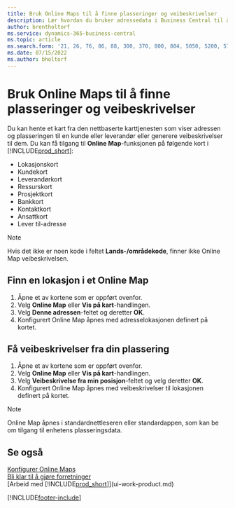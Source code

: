 ```yaml
---
title: Bruk Online Maps til å finne plasseringer og veibeskrivelser
description: Lær hvordan du bruker adressedata i Business Central til å få et Online Map med veibeskrivelser.
author: brentholtorf
ms.service: dynamics-365-business-central
ms.topic: article
ms.search.form: '21, 26, 76, 86, 88, 300, 370, 800, 804, 5050, 5200, 5703'
ms.date: 07/15/2022
ms.author: bholtorf
---
```

# <a name="use-online-maps-to-find-locations-and-directions"></a>Bruk Online Maps til å finne plasseringer og veibeskrivelser

Du kan hente et kart fra den nettbaserte karttjenesten som viser adressen og plasseringen til en kunde eller leverandør eller generere veibeskrivelser til dem. Du kan få tilgang til **Online Map**-funksjonen på følgende kort i [!INCLUDE[prod_short](includes/prod_short.md)]:

* Lokasjonskort
* Kundekort
* Leverandørkort
* Ressurskort
* Prosjektkort
* Bankkort
* Kontaktkort
* Ansattkort
* Lever til-adresse

> [!NOTE]
> Hvis det ikke er noen kode i feltet **Lands-/områdekode**, finner ikke Online Map veibeskrivelsen.

## <a name="find-a-location-in-an-online-map"></a>Finn en lokasjon i et Online Map

1. Åpne et av kortene som er oppført ovenfor.
2. Velg **Online Map** eller **Vis på kart**-handlingen.
3. Velg **Denne adressen**-feltet og deretter **OK**.
4. Konfigurert Online Map åpnes med adresselokasjonen definert på kortet.

## <a name="get-route-directions-from-your-location"></a>Få veibeskrivelser fra din plassering

1. Åpne et av kortene som er oppført ovenfor.
2. Velg **Online Map** eller **Vis på kart**-handlingen.
3. Velg **Veibeskrivelse fra min posisjon**-feltet og velg deretter **OK**.
4. Konfigurert Online Map åpnes med veibeskrivelser til lokasjonen definert på kortet.

> [!NOTE]
> Online Map åpnes i standardnettleseren eller standardappen, som kan be om tilgang til enhetens plasseringsdata.

## <a name="see-also"></a>Se også

[Konfigurer Online Maps](across-online-maps-setup.md)  
[Bli klar til å gjøre forretninger](ui-get-ready-business.md)  
[Arbeid med [!INCLUDE[prod_short](includes/prod_short.md)]](ui-work-product.md)  

[!INCLUDE[footer-include](includes/footer-banner.md)]
